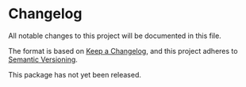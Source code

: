 # Changelog

All notable changes to this project will be documented in this file.

The format is based on [Keep a Changelog](https://keepachangelog.com/en/1.0.0/),
and this project adheres to [Semantic Versioning](https://semver.org/spec/v2.0.0.html).

<!-- ## [0.1.0] - 2021-11-25

Initial release


[0.1.0]: https://github.com/BodenmillerGroup/simutome/releases/tag/v0.1.0 -->

This package has not yet been released.
